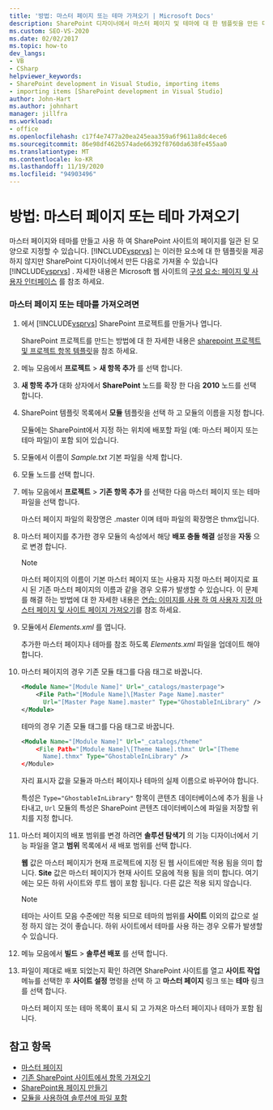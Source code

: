 ```yaml
---
title: '방법: 마스터 페이지 또는 테마 가져오기 | Microsoft Docs'
description: SharePoint 디자이너에서 마스터 페이지 및 테마에 대 한 템플릿을 만든 다음 Visual Studio로 가져와서 SharePoint 사이트의 페이지에 일관 된 모양을 제공 합니다.
ms.custom: SEO-VS-2020
ms.date: 02/02/2017
ms.topic: how-to
dev_langs:
- VB
- CSharp
helpviewer_keywords:
- SharePoint development in Visual Studio, importing items
- importing items [SharePoint development in Visual Studio]
author: John-Hart
ms.author: johnhart
manager: jillfra
ms.workload:
- office
ms.openlocfilehash: c17f4e7477a20ea245eaa359a6f9611a8dc4ece6
ms.sourcegitcommit: 86e98df462b574ade66392f8760da638fe455aa0
ms.translationtype: MT
ms.contentlocale: ko-KR
ms.lasthandoff: 11/19/2020
ms.locfileid: "94903496"
---
```

# <a name="how-to-import-a-master-page-or-theme"></a>방법: 마스터 페이지 또는 테마 가져오기
  마스터 페이지와 테마를 만들고 사용 하 여 SharePoint 사이트의 페이지를 일관 된 모양으로 지정할 수 있습니다. [!INCLUDE[vsprvs](../sharepoint/includes/vsprvs-md.md)] 는 이러한 요소에 대 한 템플릿을 제공 하지 않지만 SharePoint 디자이너에서 만든 다음로 가져올 수 있습니다 [!INCLUDE[vsprvs](../sharepoint/includes/vsprvs-md.md)] . 자세한 내용은 Microsoft 웹 사이트의 [구성 요소: 페이지 및 사용자 인터페이스](/previous-versions/office/developer/sharepoint-2010/ee539040(v=office.14)) 를 참조 하세요.

### <a name="to-import-a-master-page-or-theme"></a>마스터 페이지 또는 테마를 가져오려면

1. 에서 [!INCLUDE[vsprvs](../sharepoint/includes/vsprvs-md.md)] SharePoint 프로젝트를 만들거나 엽니다.

     SharePoint 프로젝트를 만드는 방법에 대 한 자세한 내용은 [sharepoint 프로젝트 및 프로젝트 항목 템플릿](../sharepoint/sharepoint-project-and-project-item-templates.md)을 참조 하세요.

2. 메뉴 모음에서 **프로젝트**  >  **새 항목 추가** 를 선택 합니다.

3. **새 항목 추가** 대화 상자에서 **SharePoint** 노드를 확장 한 다음 **2010** 노드를 선택 합니다.

4. SharePoint 템플릿 목록에서 **모듈** 템플릿을 선택 하 고 모듈의 이름을 지정 합니다.

     모듈에는 SharePoint에서 지정 하는 위치에 배포할 파일 (예: 마스터 페이지 또는 테마 파일)이 포함 되어 있습니다.

5. 모듈에서 이름이 *Sample.txt* 기본 파일을 삭제 합니다.

6. 모듈 노드를 선택 합니다.

7. 메뉴 모음에서 **프로젝트**  >  **기존 항목 추가** 를 선택한 다음 마스터 페이지 또는 테마 파일을 선택 합니다.

     마스터 페이지 파일의 확장명은 .master 이며 테마 파일의 확장명은 thmx입니다.

8. 마스터 페이지를 추가한 경우 모듈의 속성에서 해당 **배포 충돌 해결** 설정을 **자동** 으로 변경 합니다.

    > [!NOTE]
    > 마스터 페이지의 이름이 기본 마스터 페이지 또는 사용자 지정 마스터 페이지로 표시 된 기존 마스터 페이지의 이름과 같을 경우 오류가 발생할 수 있습니다. 이 문제를 해결 하는 방법에 대 한 자세한 내용은 [연습: 이미지를 사용 하 여 사용자 지정 마스터 페이지 및 사이트 페이지 가져오기](../sharepoint/walkthrough-import-a-custom-master-page-and-site-page-with-an-image.md)를 참조 하세요.

9. 모듈에서 *Elements.xml* 를 엽니다.

     추가한 마스터 페이지나 테마를 참조 하도록 *Elements.xml* 파일을 업데이트 해야 합니다.

10. 마스터 페이지의 경우 기존 모듈 태그를 다음 태그로 바꿉니다.

    ```xml
    <Module Name="[Module Name]" Url="_catalogs/masterpage">
        <File Path="[Module Name]\[Master Page Name].master"
          Url="[Master Page Name].master" Type="GhostableInLibrary" />
    </Module>
    ```

     테마의 경우 기존 모듈 태그를 다음 태그로 바꿉니다.

    ```xml
    <Module Name="[Module Name]" Url="_catalogs/theme"
        <File Path="[Module Name]\[Theme Name].thmx" Url="[Theme
          Name].thmx" Type="GhostableInLibrary" />
    </Module>
    ```

     자리 표시자 값을 모듈과 마스터 페이지나 테마의 실제 이름으로 바꾸어야 합니다.

     특성은 `Type="GhostableInLibrary"` 항목이 콘텐츠 데이터베이스에 추가 됨을 나타내고, `Url` 모듈의 특성은 SharePoint 콘텐츠 데이터베이스에 파일을 저장할 위치를 지정 합니다.

11. 마스터 페이지의 배포 범위를 변경 하려면 **솔루션 탐색기** 의 기능 디자이너에서 기능 파일을 열고 **범위** 목록에서 새 배포 범위를 선택 합니다.

     **웹** 값은 마스터 페이지가 현재 프로젝트에 지정 된 웹 사이트에만 적용 됨을 의미 합니다. **Site** 값은 마스터 페이지가 현재 사이트 모음에 적용 됨을 의미 합니다. 여기에는 모든 하위 사이트와 루트 웹이 포함 됩니다. 다른 값은 적용 되지 않습니다.

    > [!NOTE]
    > 테마는 사이트 모음 수준에만 적용 되므로 테마의 범위를 **사이트** 이외의 값으로 설정 하지 않는 것이 좋습니다. 하위 사이트에서 테마를 사용 하는 경우 오류가 발생할 수 있습니다.

12. 메뉴 모음에서 **빌드**  >  **솔루션 배포** 를 선택 합니다.

13. 파일이 제대로 배포 되었는지 확인 하려면 SharePoint 사이트를 열고 **사이트 작업** 메뉴를 선택한 후 **사이트 설정** 명령을 선택 하 고 **마스터 페이지** 링크 또는 **테마** 링크를 선택 합니다.

     마스터 페이지 또는 테마 목록이 표시 되 고 가져온 마스터 페이지나 테마가 포함 됩니다.

## <a name="see-also"></a>참고 항목
- [마스터 페이지](/previous-versions/office/developer/sharepoint-2010/ms443795(v=office.14))
- [기존 SharePoint 사이트에서 항목 가져오기](../sharepoint/importing-items-from-an-existing-sharepoint-site.md)
- [SharePoint용 페이지 만들기](../sharepoint/creating-pages-for-sharepoint.md)
- [모듈을 사용하여 솔루션에 파일 포함](../sharepoint/using-modules-to-include-files-in-the-solution.md)
